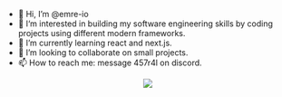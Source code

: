 - 👋 Hi, I’m @emre-io
- 👀 I‘m interested in building my software engineering skills by coding projects using different modern frameworks.
- 🌱 I’m currently learning react and next.js.
- 💞️ I’m looking to collaborate on small projects. 
- 📫 How to reach me: message 457r4l on discord.

<p align="center">
  <img src="https://komarev.com/ghpvc/?username=emre-io" />
</p>
